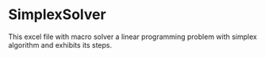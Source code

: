 # SimplexSolver
This excel file with macro solver a linear programming problem with simplex algorithm and exhibits its steps.
